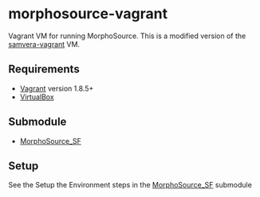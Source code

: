 # morphosource-vagrant
Vagrant VM for running MorphoSource. This is a modified version of the [samvera-vagrant](https://github.com/samvera-labs/samvera-vagrant) VM.

## Requirements

* [Vagrant](https://www.vagrantup.com/) version 1.8.5+
* [VirtualBox](https://www.virtualbox.org/)

## Submodule

* [MorphoSource_SF](https://github.com/MorphoSource/MorphoSource_SF)

## Setup

See the Setup the Environment steps in the [MorphoSource_SF](https://github.com/MorphoSource/MorphoSource_SF) submodule
